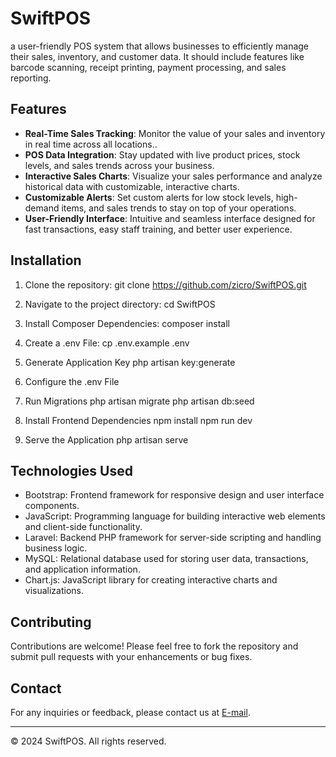 # SwiftPOS

a user-friendly POS system that allows businesses to efficiently
manage their sales, inventory, and customer data.
It should include features like barcode scanning, receipt printing,
payment processing, and sales reporting.

## Features

- **Real-Time Sales Tracking**: Monitor the value of your sales and inventory in real time across all locations..
- **POS Data Integration**: Stay updated with live product prices, stock levels, and sales trends across your business.
- **Interactive Sales Charts**: Visualize your sales performance and analyze historical data with customizable, interactive charts.
- **Customizable Alerts**: Set custom alerts for low stock levels, high-demand items, and sales trends to stay on top of your operations.
- **User-Friendly Interface**: Intuitive and seamless interface designed for fast transactions, easy staff training, and better user experience.

## Installation

1. Clone the repository:
   git clone https://github.com/zicro/SwiftPOS.git

2. Navigate to the project directory:
   cd SwiftPOS

3. Install Composer Dependencies:
   composer install

4. Create a .env File:
   cp .env.example .env

5. Generate Application Key
   php artisan key:generate
6. Configure the .env File

7. Run Migrations
   php artisan migrate
   php artisan db:seed
8. Install Frontend Dependencies
   npm install
   npm run dev
9. Serve the Application
   php artisan serve



## Technologies Used

- Bootstrap: Frontend framework for responsive design and user interface components.
- JavaScript: Programming language for building interactive web elements and client-side functionality.
- Laravel: Backend PHP framework for server-side scripting and handling business logic.
- MySQL: Relational database used for storing user data, transactions, and application information.
- Chart.js: JavaScript library for creating interactive charts and visualizations.

## Contributing

Contributions are welcome! Please feel free to fork the repository and submit pull requests with your enhancements or bug fixes.

## Contact

For any inquiries or feedback, please contact us at [E-mail](mailto:larhnimikit@gmail.com).

---

© 2024 SwiftPOS. All rights reserved.
